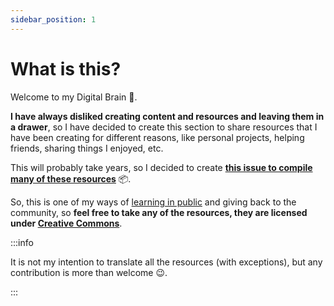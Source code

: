 ```yaml
---
sidebar_position: 1
---
```


# What is this?

Welcome to my Digital Brain 🧠.

**I have always disliked creating content and resources and leaving them in a drawer**, so I have decided to create this section to share resources that I have been creating for different reasons, like personal projects, helping friends, sharing things I enjoyed, etc.

This will probably take years, so I decided to create **[this issue to compile many of these resources](https://github.com/hhkaos/hhkaos.github.io/issues/1#issue-1701390134)** 📦.

So, this is one of my ways of [learning in public](about-me/learn-in-public) and giving back to the community, so **feel free to take any of the resources, they are licensed under [Creative Commons](http://creativecommons.org/licenses/by/4.0/)**.

:::info

It is not my intention to translate all the resources (with exceptions), but any contribution is more than welcome 😉.

:::